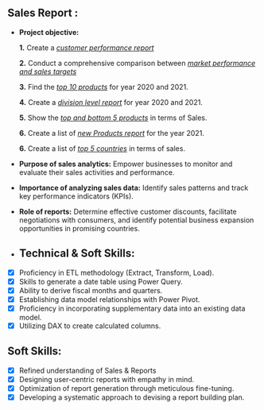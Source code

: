## Sales Report :

- **Project objective:** 

    **1.** Create a _[customer performance report](https://github.com/Vivek-S1n9h/Sales-Analytics-Report/blob/main/Customer_perfomance_report.pdf)_ 

    **2.** Conduct a comprehensive comparison between _[market performance and sales targets](https://github.com/Vivek-S1n9h/Sales-Analytics-Report/blob/main/Market_performance_vs_Target_2019-2021.pdf)_

    **3.** Find  the _[top 10 products](https://github.com/Vivek-S1n9h/Sales-Analytics-Report/blob/main/Top_10_Products_2020-2021.pdf)_ for year 2020 and 2021.

    **4.** Create a _[division level report](https://github.com/Vivek-S1n9h/Sales-Analytics-Report/blob/main/Division_level_report.pdf)_ for year 2020 and 2021.

    **5.** Show the _[top and bottom 5 products](https://github.com/Vivek-S1n9h/Sales-Analytics-Report/blob/main/Top_and_Bottom_5_Products.pdf)_ in terms of Sales.

    **6.** Create a list of _[new Products report](https://github.com/Vivek-S1n9h/Sales-Analytics-Report/blob/main/New_Products_2021.pdf)_ for the year 2021.

    **6.** Create a list of _[top 5 countries](https://github.com/Vivek-S1n9h/Sales-Analytics-Report/blob/main/Top_5_Country_2021.pdf)_ in terms of sales.

- **Purpose of sales analytics:** Empower businesses to monitor and evaluate their sales activities and performance.

- **Importance of analyzing sales data:** Identify sales patterns and track key performance indicators (KPIs).

- **Role of reports:** Determine effective customer discounts, facilitate negotiations with consumers, and identify potential business expansion opportunities in promising countries.

- ## Technical & Soft Skills:
- [x]	Proficiency in ETL methodology (Extract, Transform, Load).
- [x]	Skills to generate a date table using Power Query.
- [x]	Ability to derive fiscal months and quarters.
- [x]	Establishing data model relationships with Power Pivot.
- [x]	Proficiency in incorporating supplementary data into an existing data model.
- [x]	Utilizing DAX to create calculated columns.

## Soft Skills:
- [x]	Refined understanding of Sales & Reports
- [x]	Designing user-centric reports with empathy in mind.
- [x]	Optimization of report generation through meticulous fine-tuning.
- [x]	Developing a systematic approach to devising a report building plan.

